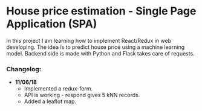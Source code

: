 # House price estimation - Single Page Application (SPA)

In this project I am learning how to implement React/Redux in web developing. The idea is to predict house price using a machine learning model. Backend side is made with Python and Flask takes care of requests.
### **Changelog**:
  - **11/06/18**
	  - Implemented a redux-form.
	  - API is working - respond gives 5 kNN records.
	  - Added a leaflot map.
